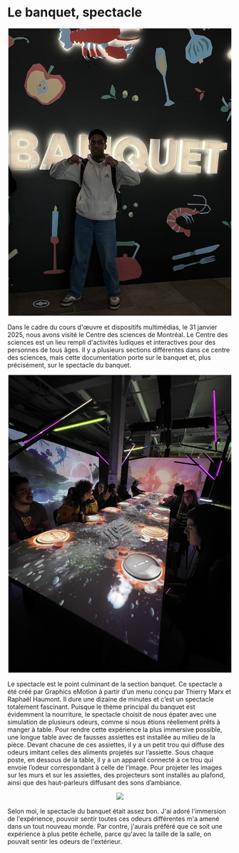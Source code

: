 <h1> Le banquet, spectacle </h1> 

<p  align="center">
    <img src="/centre_des_sciences/media/stan_banquet.jpg" width="500px">
</p>

Dans le cadre du cours d'œuvre et dispositifs multimédias, le 31 janvier 2025, nous avons visité le Centre des sciences de Montréal. Le Centre des sciences est un lieu rempli d'activités ludiques et interactives pour des personnes de tous âges. Il y a plusieurs sections différentes dans ce centre des sciences, mais cette documentation porte sur le banquet et, plus précisément, sur le spectacle du banquet. 

<p  align="center">
    <img src="/centre_des_sciences/media/spectacle.jpg" width="500px">
</p>

Le spectacle est le point culminant de la section banquet. Ce spectacle a été créé par Graphics eMotion à partir d’un menu conçu par Thierry Marx et Raphaël Haumont. Il dure une dizaine de minutes et c’est un spectacle totalement fascinant. Puisque le thème principal du banquet est évidemment la nourriture, le spectacle choisit de nous épater avec une simulation de plusieurs odeurs, comme si nous étions réellement prêts à manger à table. Pour rendre cette expérience la plus immersive possible, une longue table avec de fausses assiettes est installée au milieu de la pièce. Devant chacune de ces assiettes, il y a un petit trou qui diffuse des odeurs imitant celles des aliments projetés sur l’assiette. Sous chaque poste, en dessous de la table, il y a un appareil connecté à ce trou qui envoie l’odeur correspondant à celle de l’image. Pour projeter les images sur les murs et sur les assiettes, des projecteurs sont installés au plafond, ainsi que des haut-parleurs diffusant des sons d’ambiance.

<p  align="center">
    <img src="/centre_des_sciences/media/projector.png" width="500px">
</p>

Selon moi, le spectacle du banquet était assez bon. J'ai adoré l'immersion de l'expérience, pouvoir sentir toutes ces odeurs différentes m'a amené dans un tout nouveau monde. Par contre, j'aurais préféré que ce soit une expérience à plus petite échelle, parce qu'avec la taille de la salle, on pouvait sentir les odeurs de l'extérieur.
